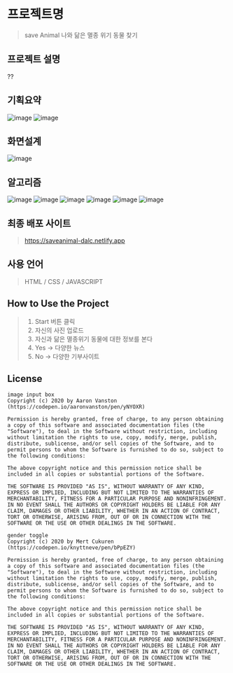 # 프로젝트명
> save Animal
> 나와 닮은 멸종 위기 동물 찾기

## 프로젝트 설명
??
## 기획요약
![image](https://user-images.githubusercontent.com/78431728/157068844-976ccb8c-2841-4a95-ae41-79676b929d4f.png)
![image](https://user-images.githubusercontent.com/78431728/157068918-69d1f742-6bf9-4045-bc55-0ebf09f31f89.png)

## 화면설계
![image](https://user-images.githubusercontent.com/78431728/157069008-66f637fe-bc45-437a-8000-ce16dab06091.png)

## 알고리즘
![image](https://user-images.githubusercontent.com/78431728/157069137-64692852-7555-4bec-ac0c-eb955ccebeaa.png)
![image](https://user-images.githubusercontent.com/78431728/157069224-83512636-4007-4857-afad-fccff0c404d5.png)
![image](https://user-images.githubusercontent.com/78431728/157069310-9361d7d3-fca7-4522-86ef-bce42ca724e6.png)
![image](https://user-images.githubusercontent.com/78431728/157069395-c06242da-5d0a-4c20-8585-6a5ca58ff929.png)
![image](https://user-images.githubusercontent.com/78431728/157069455-8e294ea8-128b-48a5-ac0c-4d06d7d2c45c.png)
![image](https://user-images.githubusercontent.com/78431728/157069508-732632fc-25b3-49be-bb06-a0991d6744a8.png)

## 최종 배포 사이트
> https://saveanimal-dalc.netlify.app

## 사용 언어
> HTML / CSS / JAVASCRIPT

## How to Use the Project

> 1. Start 버튼 클릭
> 2. 자신의 사진 업로드
> 3. 자신과 닮은 멸종위기 동물에 대한 정보를 본다
> 4. Yes -> 다양한 뉴스
> 5. No -> 다양한 기부사이트

## License

```
image input box
Copyright (c) 2020 by Aaron Vanston (https://codepen.io/aaronvanston/pen/yNYOXR)

Permission is hereby granted, free of charge, to any person obtaining a copy of this software and associated documentation files (the "Software"), to deal in the Software without restriction, including without limitation the rights to use, copy, modify, merge, publish, distribute, sublicense, and/or sell copies of the Software, and to permit persons to whom the Software is furnished to do so, subject to the following conditions:

The above copyright notice and this permission notice shall be included in all copies or substantial portions of the Software.

THE SOFTWARE IS PROVIDED "AS IS", WITHOUT WARRANTY OF ANY KIND, EXPRESS OR IMPLIED, INCLUDING BUT NOT LIMITED TO THE WARRANTIES OF MERCHANTABILITY, FITNESS FOR A PARTICULAR PURPOSE AND NONINFRINGEMENT. IN NO EVENT SHALL THE AUTHORS OR COPYRIGHT HOLDERS BE LIABLE FOR ANY CLAIM, DAMAGES OR OTHER LIABILITY, WHETHER IN AN ACTION OF CONTRACT, TORT OR OTHERWISE, ARISING FROM, OUT OF OR IN CONNECTION WITH THE SOFTWARE OR THE USE OR OTHER DEALINGS IN THE SOFTWARE.

gender toggle
Copyright (c) 2020 by Mert Cukuren (https://codepen.io/knyttneve/pen/bPpEZY)

Permission is hereby granted, free of charge, to any person obtaining a copy of this software and associated documentation files (the "Software"), to deal in the Software without restriction, including without limitation the rights to use, copy, modify, merge, publish, distribute, sublicense, and/or sell copies of the Software, and to permit persons to whom the Software is furnished to do so, subject to the following conditions:

The above copyright notice and this permission notice shall be included in all copies or substantial portions of the Software.

THE SOFTWARE IS PROVIDED "AS IS", WITHOUT WARRANTY OF ANY KIND, EXPRESS OR IMPLIED, INCLUDING BUT NOT LIMITED TO THE WARRANTIES OF MERCHANTABILITY, FITNESS FOR A PARTICULAR PURPOSE AND NONINFRINGEMENT. IN NO EVENT SHALL THE AUTHORS OR COPYRIGHT HOLDERS BE LIABLE FOR ANY CLAIM, DAMAGES OR OTHER LIABILITY, WHETHER IN AN ACTION OF CONTRACT, TORT OR OTHERWISE, ARISING FROM, OUT OF OR IN CONNECTION WITH THE SOFTWARE OR THE USE OR OTHER DEALINGS IN THE SOFTWARE.

```
